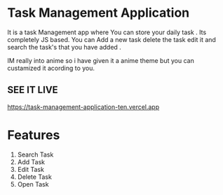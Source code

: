 
# Task Management Application

It is a task Management app where You can store your daily task .
Its completely JS based.
You can Add a new task delete the task edit it and search the task's that you have added .


IM really into anime so i have given it a anime theme but you can custamized it acording to you.


## SEE IT LIVE

https://task-management-application-ten.vercel.app

# Features 
1. Search Task
2. Add Task
3. Edit Task
4. Delete Task
5. Open Task



